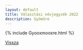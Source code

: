```yaml
---
layout: default
title: Választási névjegyzék 2022
description: Gyömöre
---
```


{% include Gyooxmooxre.html %}

[Vissza](./)
